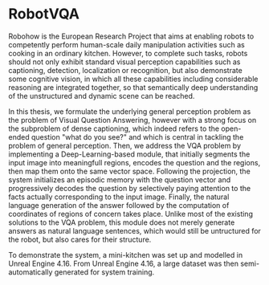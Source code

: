 # RobotVQA

   Robohow is the European Research Project that aims at enabling robots to competently perform human-scale daily manipulation activities such as cooking in an ordinary kitchen. However, to complete such tasks, robots should not only exhibit standard visual perception capabilities such as captioning, detection, localization or recognition, but also demonstrate some cognitive vision, in which all these capabilities including considerable reasoning are integrated together, so that semantically deep understanding of the unstructured and dynamic scene can be reached. 
   
   In this thesis, we formulate the underlying general perception problem as the problem of Visual Question Answering, however with a strong focus on the subproblem of dense captioning, which indeed refers to the open-ended question "what do you see?" and which is central in tackling the problem of general perception. Then, we address the VQA problem by implementing a Deep-Learning-based module, that initially segments the input image into meaningfull regions, encodes the question and the regions, then map them onto the same vector space. Following the projection, the system initializes an episodic memory with the question vector and progressively decodes the question by selectively paying attention to the facts actually corresponding to the input image. Finally, the natural language generation of the answer followed by the computation of coordinates of regions of concern takes place. Unlike most of the existing solutions to the VQA problem, this module does not merely generate answers as natural language sentences, which would still be untructured for the robot, but also cares for their structure.
   
  To demonstrate the system, a mini-kitchen was set up and modelled in Unreal Engine 4.16. From Unreal Engine 4.16, a large dataset was then semi-automatically generated  for system training.
